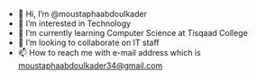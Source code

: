 - 👋 Hi, I’m @moustaphaabdoulkader
- 👀 I’m interested in Technology
- 🌱 I’m currently learning Computer Science at Tisqaad College
- 💞️ I’m looking to collaborate on IT staff
- 📫 How to reach me with e-mail address which is moustaphaabdoulkader34@gmail.com 

<!---
moustaphaabdoulkader/moustaphaabdoulkader is a ✨ special ✨ repository because its `README.md` (this file) appears on your GitHub profile.
You can click the Preview link to take a look at your changes.
--->
